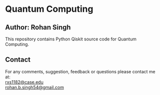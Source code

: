 # Quantum Computing
## Author: Rohan Singh
This repository contains Python Qiskit source code for Quantum Computing. 

## Contact
For any comments, suggestion, feedback or questions please contact me at:  
rxs1182@case.edu  
rohan.b.singh54@gmail.com
